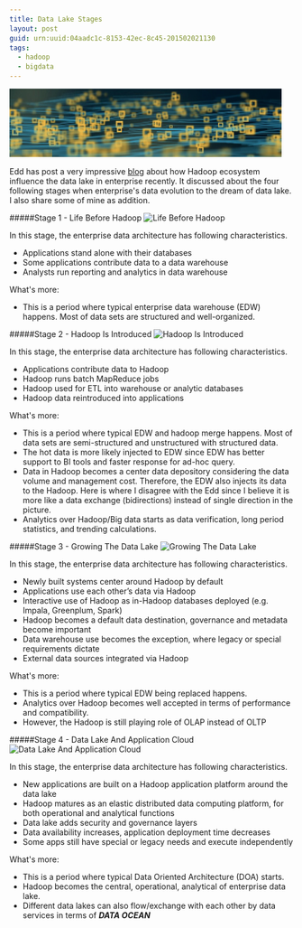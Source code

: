 ```yaml
---
title: Data Lake Stages 
layout: post
guid: urn:uuid:04aadc1c-8153-42ec-8c45-201502021130
tags:
  - hadoop
  - bigdata
---
```

![](/images/datalake.png)

Edd has post a very impressive [blog](http://www.forbes.com/sites/edddumbill/2014/01/14/the-data-lake-dream/) about how Hadoop ecosystem influence the data lake in enterprise recently. It discussed about the four following stages when enterprise's data evolution  to the dream of data lake. I also share some of mine as addition.

#####Stage 1 - Life Before Hadoop
![Life Before Hadoop](http://b-i.forbesimg.com/edddumbill/files/2014/01/stage1.png "Life Before Hadoop")

In this stage, the enterprise data architecture has following characteristics.
* Applications stand alone with their databases
* Some applications contribute data to a data warehouse
* Analysts run reporting and analytics in data warehouse

What's more:
* This is a period where typical enterprise data warehouse (EDW) happens. Most of data sets are structured and well-organized. 

#####Stage 2 - Hadoop Is Introduced
![Hadoop Is Introduced](http://b-i.forbesimg.com/edddumbill/files/2014/01/stage2.png "Hadoop Is Introduced")

In this stage, the enterprise data architecture has following characteristics.
* Applications contribute data to Hadoop
* Hadoop runs batch MapReduce jobs
* Hadoop used for ETL into warehouse or analytic databases
* Hadoop data reintroduced into applications

What's more:
* This is a period where typical EDW and hadoop merge happens. Most of data sets are semi-structured and unstructured with structured data. 
* The hot data is more likely injected to EDW since EDW has better support to BI tools and faster response for ad-hoc query.
* Data in Hadoop becomes a center data depository considering the data volume and management cost. Therefore, the EDW also injects its data to the Hadoop. Here is where I disagree with the Edd since I believe it is more like a data exchange (bidirections) instead of single direction in the picture.
* Analytics over Hadoop/Big data starts as data verification, long period statistics, and trending calculations.

#####Stage 3 - Growing The Data Lake
![Growing The Data Lake](http://b-i.forbesimg.com/edddumbill/files/2014/01/stage3.png "Growing The Data Lake")

In this stage, the enterprise data architecture has following characteristics.
* Newly built systems center around Hadoop by default
* Applications use each other’s data via Hadoop
* Interactive use of Hadoop as in-Hadoop databases deployed (e.g. Impala, Greenplum, Spark)
* Hadoop becomes a default data destination, governance and metadata become important
* Data warehouse use becomes the exception, where legacy or special requirements dictate
* External data sources integrated via Hadoop

What's more:
* This is a period where typical EDW being replaced happens. 
* Analytics over Hadoop becomes well accepted in terms of performance and compatibility.
* However, the Hadoop is still playing role of OLAP instead of OLTP

#####Stage 4 - Data Lake And Application Cloud
![Data Lake And Application Cloud](http://b-i.forbesimg.com/edddumbill/files/2014/01/stage4.png "Data Lake And Application Cloud")

In this stage, the enterprise data architecture has following characteristics.
* New applications are built on a Hadoop application platform around the data lake
* Hadoop matures as an elastic distributed data computing platform, for both operational and analytical functions
* Data lake adds security and governance layers
* Data availability increases, application deployment time decreases
* Some apps still have special or legacy needs and execute independently

What's more:
* This is a period where typical Data Oriented Architecture (DOA) starts.
* Hadoop becomes the central, operational, analytical of enterprise data lake.
* Different data lakes can also flow/exchange with each other by data services in terms of **_DATA OCEAN_**